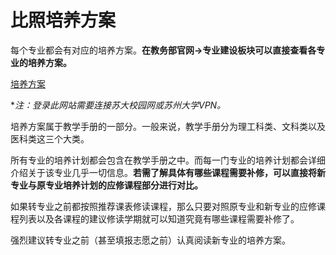 # 比照培养方案

每个专业都会有对应的培养方案。**在教务部官网->专业建设板块可以直接查看各专业的培养方案。**

[培养方案](https://link.zhihu.com/?target=http%3A//jwb.suda.edu.cn/8638/list.htm)

**注：登录此网站需要连接苏大校园网或苏州大学VPN。*

培养方案属于教学手册的一部分。一般来说，教学手册分为理工科类、文科类以及医科类这三个大类。

所有专业的培养计划都会包含在教学手册之中。而每一门专业的培养计划都会详细介绍关于该专业几乎一切信息。**若需了解具体有哪些课程需要补修，可以直接将新专业与原专业培养计划的应修课程部分进行对比。**

如果转专业之前都按照推荐课表修读课程，那么只要对照原专业和新专业的应修课程列表以及各课程的建议修读学期就可以知道究竟有哪些课程需要补修了。

强烈建议转专业之前（甚至填报志愿之前）认真阅读新专业的培养方案。